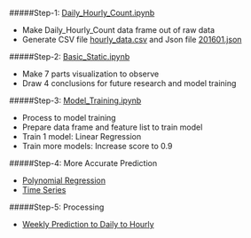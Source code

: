 
#####Step-1: [Daily_Hourly_Count.ipynb](https://github.com/BitTigerInst/Smarking-G16/blob/master/member/alice/Daily_Hourly_Count.ipynb)
- Make Daily_Hourly_Count data frame out of raw data
- Generate CSV file [hourly_data.csv](https://github.com/BitTigerInst/Smarking-G16/blob/master/member/alice/hourly_data.csv) and Json file [201601.json](https://github.com/BitTigerInst/Smarking-G16/blob/master/member/alice/201601.json)

#####Step-2: [Basic_Static.ipynb](https://github.com/BitTigerInst/Smarking-G16/blob/master/member/alice/Basic_Static.ipynb)
- Make 7 parts visualization to observe
- Draw 4 conclusions for future research and model training

#####Step-3: [Model_Training.ipynb](https://github.com/BitTigerInst/Smarking-G16/blob/master/member/alice/Model_Training.ipynb)
- Process to model training
- Prepare data frame and feature list to train model
- Train 1 model: Linear Regression
- Train more models: Increase score to 0.9


#####Step-4: More Accurate Prediction
- [Polynomial Regression](https://github.com/BitTigerInst/Smarking-G16/blob/master/member/alice/Model_Training_Polynomial.ipynb)
- [Time Series](https://github.com/BitTigerInst/Smarking-G16/blob/master/member/alice/Model_Training_TimeSeries_Weekly.ipynb)


#####Step-5: Processing
- [Weekly Prediction to Daily to Hourly](https://github.com/BitTigerInst/Smarking-G16/blob/master/member/alice/Week_to_Day_to_Hour.ipynb)
